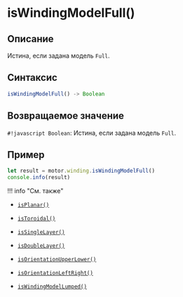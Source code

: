 # isWindingModelFull()

## Описание
Истина, если задана модель `Full`.

## Синтаксис
```javascript
isWindingModelFull() -> Boolean
```

## Возвращаемое значение
`#!javascript Boolean`: Истина, если задана модель `Full`.

## Пример
```javascript linenums="1"
let result = motor.winding.isWindingModelFull()
console.info(result)
```

!!! info "См. также"


- [`isPlanar()`](./isPlanar.md)

- [`isToroidal()`](./isToroidal.md)

- [`isSingleLayer()`](./isSingleLayer.md)

- [`isDoubleLayer()`](./isDoubleLayer.md)

- [`isOrientationUpperLower()`](./isOrientationUpperLower.md)

- [`isOrientationLeftRight()`](./isOrientationLeftRight.md)

- [`isWindingModelLumped()`](./isWindingModelLumped.md)
